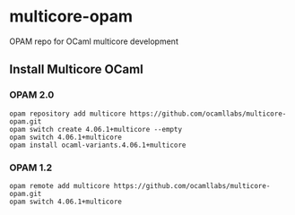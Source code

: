 # multicore-opam
OPAM repo for OCaml multicore development

## Install Multicore OCaml

### OPAM 2.0

```
opam repository add multicore https://github.com/ocamllabs/multicore-opam.git
opam switch create 4.06.1+multicore --empty
opam switch 4.06.1+multicore
opam install ocaml-variants.4.06.1+multicore
```

### OPAM 1.2

```
opam remote add multicore https://github.com/ocamllabs/multicore-opam.git
opam switch 4.06.1+multicore
```
